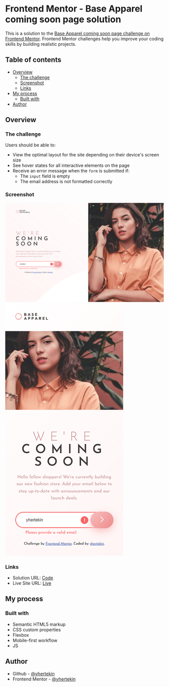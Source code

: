 # Frontend Mentor - Base Apparel coming soon page solution

This is a solution to the [Base Apparel coming soon page challenge on Frontend Mentor](https://www.frontendmentor.io/challenges/base-apparel-coming-soon-page-5d46b47f8db8a7063f9331a0). Frontend Mentor challenges help you improve your coding skills by building realistic projects.

## Table of contents

- [Overview](#overview)
  - [The challenge](#the-challenge)
  - [Screenshot](#screenshot)
  - [Links](#links)
- [My process](#my-process)
  - [Built with](#built-with)
- [Author](#author)

## Overview

### The challenge

Users should be able to:

- View the optimal layout for the site depending on their device's screen size
- See hover states for all interactive elements on the page
- Receive an error message when the `form` is submitted if:
  - The `input` field is empty
  - The email address is not formatted correctly

### Screenshot

![](./screenshots/desktop.png)
![](./screenshots/mobile.png)

### Links

- Solution URL: [Code](https://github.com/yhertekin/FrontendMentor/tree/main/Newbie/BaseApparelComingSoon)
- Live Site URL: [Live](https://thunderous-shortbread-62e3c5.netlify.app/)

## My process

### Built with

- Semantic HTML5 markup
- CSS custom properties
- Flexbox
- Mobile-first workflow
- JS

## Author

- Github - [@yhertekin](https://github.com/yhertekin)
- Frontend Mentor - [@yhertekin](https://www.frontendmentor.io/profile/yhertekin)
